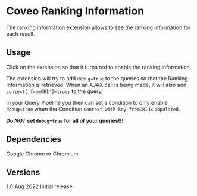 # Coveo Ranking Information

The ranking information extension allows to see the ranking information for each result.

## Usage

Click on the extension so that it turns red to enable the ranking information.

The extension will try to add `debug=true` to the queries so that the Ranking Information is retrieved.
When an AJAX call is being made, it will also add `context['fromCRI']=true;` to the query.

In your Query Pipeline you then can set a condition to only enable `debug=true` when the Condition `Context with key fromCRI` is `populated`.

**Do _NOT_ set `debug=true` for all of your queries!!!**

## Dependencies

Google Chrome or Chromium

## Versions

1.0 Aug 2022 Initial release

